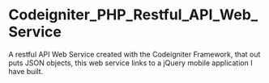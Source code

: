 # Codeigniter_PHP_Restful_API_Web_Service
A restful API Web Service created with the Codeigniter Framework, that out puts JSON objects, this web service links to a jQuery mobile application I have built.
